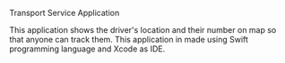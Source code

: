 Transport Service Application

This application shows the driver's location and their number on map so that anyone can track them.
This application in made using Swift programming language and Xcode as IDE.
